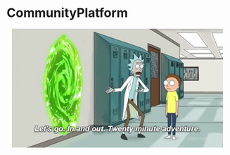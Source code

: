# CommunityPlatform
 

<p align="center">
  <img src="./Assets/rick-and-morty.gif" alt="GIF"/>
</p>

